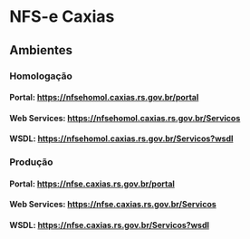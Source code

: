 # NFS-e Caxias

## Ambientes

### Homologação
#### Portal:        https://nfsehomol.caxias.rs.gov.br/portal
#### Web Services: https://nfsehomol.caxias.rs.gov.br/Servicos
#### WSDL: https://nfsehomol.caxias.rs.gov.br/Servicos?wsdl

### Produção
#### Portal: https://nfse.caxias.rs.gov.br/portal
#### Web Services: https://nfse.caxias.rs.gov.br/Servicos
#### WSDL: https://nfse.caxias.rs.gov.br/Servicos?wsdl
